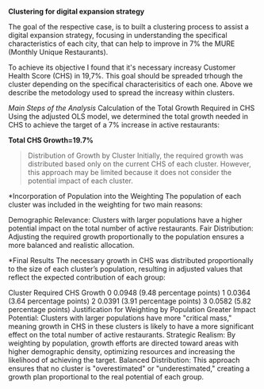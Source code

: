 **Clustering for digital expansion strategy**

The goal of the respective case, is to built a clustering process to assist a digital expansion strategy, focusing in understanding the specifical characteristics of each city, that can help to improve in 7% the MURE (Monthly Unique Restaurants).

To achieve its objective I found that it's necessary increasy Customer Health Score (CHS) in 19,7%. This goal should be spreaded trhough the cluster depending on the specifical characterisitics of each one. Above we describe the metodology used to spread the increasy within clusters.

*Main Steps of the Analysis*
Calculation of the Total Growth Required in CHS
Using the adjusted OLS model, we determined the total growth needed in CHS to achieve the target of a 7% increase in active restaurants:

**Total CHS Growth=19.7%**

> Distribution of Growth by Cluster
Initially, the required growth was distributed based only on the current CHS of each cluster. However, this approach may be limited because it does not consider the potential impact of each cluster.

*Incorporation of Population into the Weighting
The population of each cluster was included in the weighting for two main reasons:

Demographic Relevance: Clusters with larger populations have a higher potential impact on the total number of active restaurants.
Fair Distribution: Adjusting the required growth proportionally to the population ensures a more balanced and realistic allocation.

*Final Results
The necessary growth in CHS was distributed proportionally to the size of each cluster’s population, resulting in adjusted values that reflect the expected contribution of each group:

Cluster	Required CHS Growth
0	0.0948 (9.48 percentage points)
1	0.0364 (3.64 percentage points)
2	0.0391 (3.91 percentage points)
3	0.0582 (5.82 percentage points)
Justification for Weighting by Population
Greater Impact Potential: Clusters with larger populations have more "critical mass," meaning growth in CHS in these clusters is likely to have a more significant effect on the total number of active restaurants.
Strategic Realism: By weighting by population, growth efforts are directed toward areas with higher demographic density, optimizing resources and increasing the likelihood of achieving the target.
Balanced Distribution: This approach ensures that no cluster is "overestimated" or "underestimated," creating a growth plan proportional to the real potential of each group.
